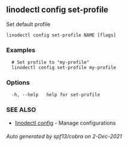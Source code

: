 ## linodectl config set-profile

Set default profile

```
linodectl config set-profile NAME [flags]
```

### Examples

```
  # Set profile to "my-profile"
  linodectl config set-profile my-profile
```

### Options

```
  -h, --help   help for set-profile
```

### SEE ALSO

* [linodectl config](linodectl_config.md)	 - Manage configurations

###### Auto generated by spf13/cobra on 2-Dec-2021

